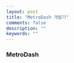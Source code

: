 ```yaml
---
layout: post
title: "MetroDash 개발기"
comments: false
description: ""
keywords: ""
---
```



### MetroDash
